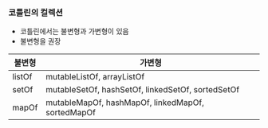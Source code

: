 ### 코틀린의 컬렉션

- 코틀린에서는 불변형과 가변형이 있음
- 불변형을 권장

| 불변형 | 가변형 |
| --- | --- |
| listOf | mutableListOf, arrayListOf |
| setOf | mutableSetOf, hashSetOf, linkedSetOf, sortedSetOf |
| mapOf | mutableMapOf, hashMapOf, linkedMapOf, sortedMapOf |